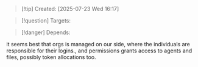 
>[!tip] Created: [2025-07-23 Wed 16:17]

>[!question] Targets: 

>[!danger] Depends: 

it seems best that orgs is managed on our side, where the individuals are responsible for their logins., and permissions grants access to agents and files, possibly token allocations too.
